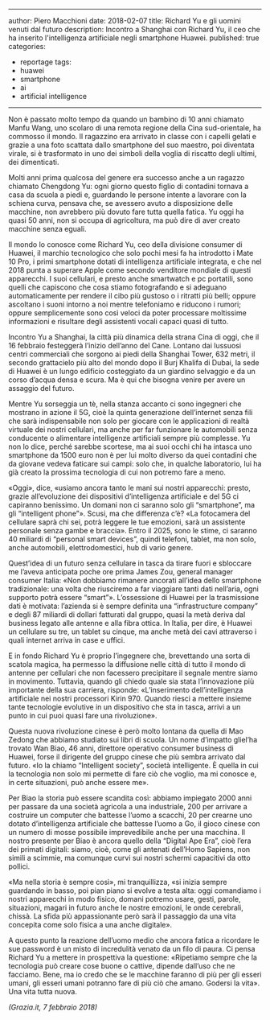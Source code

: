 
---
author: Piero Macchioni
date: 2018-02-07
title: Richard Yu e gli uomini venuti dal futuro
description: Incontro a Shanghai con Richard Yu, il ceo che ha inserito l'intelligenza artificiale negli smartphone Huawei.
published: true
categories:
- reportage
tags:
- huawei
- smartphone
- ai
- artificial intelligence
---

Non è passato molto tempo da quando un bambino di 10 anni chiamato Manfu Wang, uno scolaro di una remota regione della Cina sud-orientale, ha commosso il mondo. Il ragazzino era arrivato in classe con i capelli gelati e grazie a una foto scattata dallo smartphone del suo maestro, poi diventata virale, si è trasformato in uno dei simboli della voglia di riscatto degli ultimi, dei dimenticati. 

Molti anni prima qualcosa del genere era successo anche a un ragazzo chiamato Chengdong Yu: ogni giorno questo figlio di contadini tornava a casa da scuola a piedi e, guardando le persone intente a lavorare con la schiena curva, pensava che, se avessero avuto a disposizione delle macchine, non avrebbero più dovuto fare tutta quella fatica. Yu oggi ha quasi 50 anni, non si occupa di agricoltura, ma può dire di aver creato macchine senza eguali. 

Il mondo lo conosce come Richard Yu, ceo della divisione consumer di Huawei, il marchio tecnologico che solo pochi mesi fa ha introdotto i Mate 10 Pro, i primi smartphone dotati di intelligenza artificiale integrata, e che nel 2018 punta a superare Apple come secondo venditore mondiale di questi apparecchi. I suoi cellulari, e presto anche smartwatch e pc portatili, sono quelli che capiscono che cosa stiamo fotografando e si adeguano automaticamente per rendere il cibo più gustoso o i ritratti più belli; oppure ascoltano i suoni intorno a noi mentre telefoniamo e riducono i rumori; oppure semplicemente sono così veloci da poter processare moltissime informazioni e risultare degli assistenti vocali capaci quasi di tutto.   

Incontro Yu a Shanghai, la città più dinamica della strana Cina di oggi, che il 16 febbraio festeggerà l’inizio dell’anno del Cane. Lontano dai lussuosi centri commerciali che sorgono ai piedi della Shanghai Tower, 632 metri, il secondo grattacielo più alto del mondo dopo il Burj Khalifa di Dubai, la sede di Huawei è un lungo edificio costeggiato da un giardino selvaggio e da un corso d’acqua densa e scura. Ma è qui che bisogna venire per avere un assaggio del futuro. 

Mentre Yu sorseggia un tè, nella stanza accanto ci sono ingegneri che mostrano in azione il 5G, cioè la quinta generazione dell’internet senza fili che sarà indispensabile non solo per giocare con le applicazioni di realtà virtuale dei nostri cellulari, ma anche per far funzionare le automobili senza conducente o alimentare intelligenze artificiali sempre più complesse. Yu non lo dice, perché sarebbe scortese, ma ai suoi occhi chi ha intasca uno smartphone da 1500 euro non è per lui molto diverso da quei contadini che da giovane vedeva faticare sui campi: solo che, in qualche laboratorio, lui ha già creato la prossima tecnologia di cui non potremo fare a meno. 

«Oggi», dice, «usiamo ancora tanto le mani sui nostri apparecchi: presto, grazie all’evoluzione dei dispositivi d’intelligenza artificiale e del 5G ci capiranno benissimo. Un domani non ci saranno solo gli “smartphone”, ma gli “intelligent phone”». Scusi, ma che differenza c’è? «La fotocamera del cellulare saprà chi sei, potrà leggere le tue emozioni, sarà un assistente personale senza gambe e braccia». Entro il 2025, sono le stime, ci saranno 40 miliardi di “personal smart devices”, quindi telefoni, tablet, ma non solo, anche automobili, elettrodomestici, hub di vario genere. 

Quest’idea di un futuro senza cellulare in tasca da tirare fuori e sbloccare me l’aveva anticipata poche ore prima James Zou, general manager consumer Italia: «Non dobbiamo rimanere ancorati all’idea dello smartphone tradizionale: una volta che riusciremo a far viaggiare tanti dati nell’aria, ogni supporto potrà essere “smart”». L’ossessione di Huawei per la trasmissione dati è motivata: l’azienda si è sempre definita una “infrastructure company” e degli 87 miliardi di dollari fatturati dal gruppo, quasi la metà deriva dal business legato alle antenne e alla fibra ottica. In Italia, per dire, è Huawei un cellulare su tre, un tablet su cinque, ma anche metà dei cavi attraverso i quali internet arriva in case e uffici. 

E in fondo Richard Yu è proprio l’ingegnere che, brevettando una sorta di scatola magica, ha permesso la diffusione nelle città di tutto il mondo di antenne per cellulari che non facessero precipitare il segnale mentre siamo in movimento. Tuttavia, quando gli chiedo quale sia stata l’innovazione più importante della sua carriera, risponde: «L’inserimento dell’intelligenza artificiale nei nostri processori Kirin 970. Quando riesci a mettere insieme tante tecnologie evolutive in un dispositivo che sta in tasca, arrivi a un punto in cui puoi quasi fare una rivoluzione».

Questa nuova rivoluzione cinese è però molto lontana da quella di Mao Zedong che abbiamo studiato sui libri di scuola. Un nome d’impatto gliel’ha trovato Wan Biao, 46 anni, direttore operativo consumer business di Huawei, forse il dirigente del gruppo cinese che più sembra arrivato dal futuro. «Io la chiamo “Intelligent society”, società intelligente. È quella in cui la tecnologia non solo mi permette di fare ciò che voglio, ma mi conosce e, in certe situazioni, può anche essere me». 

Per Biao la storia può essere scandita così: abbiamo impiegato 2000 anni per passare da una società agricola a una industriale, 200 per arrivare a costruire un computer che battesse l’uomo a scacchi, 20 per crearne uno dotato d’intelligenza artificiale che battesse l’uomo a Go, il gioco cinese con un numero di mosse possibile imprevedibile anche per una macchina. Il nostro presente per Biao è ancora quello della “Digital Ape Era”, cioè l’era dei primati digitali: siamo, cioè, come gli antenati dell’Homo Sapiens, non simili a scimmie, ma comunque curvi sui nostri schermi capacitivi da otto pollici. 

«Ma nella storia è sempre così», mi tranquillizza, «si inizia sempre guardando in basso, poi pian piano si evolve a testa alta: oggi comandiamo i nostri apparecchi in modo fisico, domani potremo usare, gesti, parole, situazioni, magari in futuro anche le nostre emozioni, le onde cerebrali, chissà. La sfida più appassionante però sarà il passaggio da una vita concepita come solo fisica a una anche digitale».

A questo punto la reazione dell’uomo medio che ancora fatica a ricordare le sue password è un misto di incredulità venato da un filo di paura. Ci pensa Richard Yu a mettere in prospettiva la questione: «Ripetiamo sempre che la tecnologia può creare cose buone o cattive, dipende dall’uso che ne facciamo. Bene, ma io credo che se le macchine faranno di più per gli esseri umani, gli esseri umani potranno fare di più ciò che amano. Godersi la vita». Una vita tutta nuova.


<a class="fa fa-newspaper-o"></a><em>(Grazia.it, 7 febbraio 2018)</em></a>
